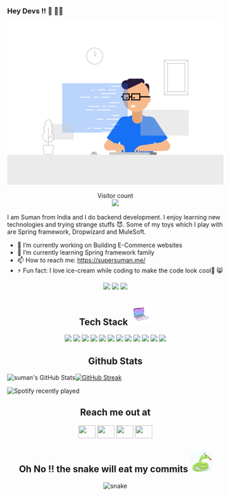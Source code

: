 ### Hey Devs !! 👋 🧑‍💻
<!-- #### Backend Developer -->

<!-- BANNER -->
<img src="https://github.com/sumanshekhar698/sumanshekhar698/blob/main/assets/geek.gif" />

<p align="center"> 
  Visitor count<br>
  <img src="https://profile-counter.glitch.me/sumanshekhar698/count.svg" />
</p>
I am Suman from India  and I do backend development.
I enjoy learning new technologies and trying strange stuffs 😈. 
Some of my toys which I play with are  Spring framework, Dropwizard and MuleSoft.


- 🔭 I’m currently working on Building E-Commerce websites 
- 🌱 I’m currently learning Spring framework family 
- 📫 How to reach me: https://supersuman.me/ 
- ⚡ Fun fact: I love ice-cream while coding to make the code look cool🧊 😸 

<!-- 
- 🔭 I’m currently working on Spring technologies.
- 🌱 I’m currently learning Java and Spring related frameworks.
- 💬 Ask me about Java and Python related technologies
- 🏺 Fun fact: I love ice-cream while coding to make the code look cool🧊 😸 -->



<!-- Activity Stats -->
<p align="center">
 <img src="https://badges.pufler.dev/visits/sumanshekhar698/sumanshekhar698"/> 
 <!-- <img src="https://badges.pufler.dev/years/sumanshekhar698"/> -->
 <img src="https://badges.pufler.dev/repos/sumanshekhar698"/>
 <img src="https://badges.pufler.dev/commits/monthly/sumanshekhar698" />
</p>

<!-- Tech Stack -->
<h2 align="center">Tech Stack <img src="https://github.com/sumanshekhar698/sumanshekhar698/blob/main/assets/laptop.gif" width="50"></h2>

<p align="center">
 <!-- <img src="https://img.shields.io/badge/C-00599C?style=flat-square&logo=c&logoColor=white"/> -->
<img src="https://img.shields.io/badge/-java-E34A86?style=flat-square&logo=java"/>
<!-- <img src="https://img.shields.io/badge/-C++-00599C?style=flat-square&logo=c"/> -->
<img src="https://img.shields.io/badge/-HTML5-E34F26?style=flat-square&logo=html5&logoColor=white"/>
<img src="https://img.shields.io/badge/-CSS3-1572B6?style=flat-square&logo=css3"/>
<img src="https://img.shields.io/badge/-Bootstrap-563D7C?style=flat-square&logo=bootstrap"/>
<img src="https://img.shields.io/badge/-Heroku-430098?style=flat-square&logo=heroku"/>
<img src="https://img.shields.io/badge/-JavaScript-black?style=flat-square&logo=javascript"/>
<img src="https://img.shields.io/badge/-Nodejs-black?style=flat-square&logo=Node.js"/>
<img src="https://img.shields.io/badge/-React-black?style=flat-square&logo=react"/>
<img src="https://img.shields.io/badge/-MongoDB-black?style=flat-square&logo=mongodb"/>
<img src="https://img.shields.io/badge/-MySQL-black?style=flat-square&logo=mysql"/>
<img src="https://img.shields.io/badge/-Git-black?style=flat-square&logo=git"/>
<img src="https://img.shields.io/badge/-GitHub-black?style=flat-square&logo=github"/>
</p>

<!-- ### Languages and Tools:

<img align="left" alt="Visual Studio" width="26px" src="https://visualstudio.microsoft.com/wp-content/uploads/2019/06/BrandVisualStudioWin2019-3.svg" />
<img align="left" alt="HTML5" width="26px" src="https://raw.githubusercontent.com/github/explore/80688e429a7d4ef2fca1e82350fe8e3517d3494d/topics/html/html.png" />
<img align="left" alt="CSS3" width="26px" src="https://raw.githubusercontent.com/github/explore/80688e429a7d4ef2fca1e82350fe8e3517d3494d/topics/css/css.png" />
<img align="left" alt="JavaScript" width="26px" src="https://raw.githubusercontent.com/github/explore/80688e429a7d4ef2fca1e82350fe8e3517d3494d/topics/javascript/javascript.png"
     />
<img align="left" alt="java" width="26px" src="https://github.com/sumanshekhar698/sumanshekhar698/blob/main/assets/java%20(1).png" />
<img align="left" alt="python" width="26px" src="https://github.com/sumanshekhar698/sumanshekhar698/blob/main/assets/python2.png" />
<img align="left" alt="SQL" width="26px" src="https://raw.githubusercontent.com/github/explore/80688e429a7d4ef2fca1e82350fe8e3517d3494d/topics/sql/sql.png" />
<img align="left" alt="Git" width="26px" src="https://github.com/sumanshekhar698/sumanshekhar698/blob/main/assets/git.png" />
<img align="left" alt="GitHub" width="26px" src="https://raw.githubusercontent.com/github/explore/78df643247d429f6cc873026c0622819ad797942/topics/github/github.png" /> -->



<!-- <img align="left" alt="C#" width="26px" src="https://raw.githubusercontent.com/github/explore/80688e429a7d4ef2fca1e82350fe8e3517d3494d/topics/csharp/csharp.png" /> -->
<!-- <img align="left" alt=".NET Core" width="26px" src="https://adrianwilczynski.gallerycdn.vsassets.io/extensions/adrianwilczynski/asp-net-core-switcher/2.0.2/1577043327534/Microsoft.VisualStudio.Services.Icons.Default" /> -->
<!-- <img align="left" alt="Ruby" width="26px" src="https://raw.githubusercontent.com/github/explore/80688e429a7d4ef2fca1e82350fe8e3517d3494d/topics/ruby/ruby.png" /> -->
<!-- <img align="left" alt="Node.js" width="26px" src="https://raw.githubusercontent.com/github/explore/80688e429a7d4ef2fca1e82350fe8e3517d3494d/topics/nodejs/nodejs.png" /> -->
<!-- <img align="left" alt="Azure" width="26px" src="https://www.vectorlogo.zone/logos/microsoft_azure/microsoft_azure-icon.svg" /> -->
<!-- <img align="left" alt="Git" width="26px" src="https://raw.githubusercontent.com/github/explore/80688e429a7d4ef2fca1e82350fe8e3517d3494d/topics/git/git.png" /> -->

<!-- --- -->

<!-- :zap:  -->
<!-- Stats dashboard -->
<h2 align="center">Github Stats</h2>
<img align="left" alt="suman's GitHub Stats" src="https://github-readme-stats.vercel.app/api?username=sumanshekhar698&show_icons=true&hide_border=true&count_private=true" />
<!-- <img src="https://github-readme-stats.vercel.app/api?username=sumanshekhar698&&show_icons=true&title_color=ffffff&icon_color=bb2acf&text_color=daf7dc&bg_color=1B4B28"/> -->

<!-- Streak -->
[![GitHub Streak](https://github-readme-streak-stats.herokuapp.com/?user=sumanshekhar698)](https://git.io/streak-stats)


<!-- SPOTIFY -->
![Spotify recently played](https://spotify-recently-played-readme.vercel.app/api?user=31oic64vjokwzjztg6nkacp6ngki)
<!-- ![Alt text](https://spotify-recently-played-readme.vercel.app/api?user=31oic64vjokwzjztg6nkacp6ngki) -->

<!-- https://arturssmirnovs.github.io/github-profile-readme-generator/ -->
<!-- Social Links -->
<h2 align="center">Reach me out at</h2>
<p align="center">
<a href="https://twitter.com/suman_698" target="blank"><img align="center" src="https://cdn.jsdelivr.net/npm/simple-icons@3.0.1/icons/twitter.svg" alt="" height="30" width="40" /></a>
<a href="https://www.linkedin.com/in/sumanshekhar698/" target="blank"><img align="center" src="https://cdn.jsdelivr.net/npm/simple-icons@3.0.1/icons/linkedin.svg" alt="" height="30" width="40" /></a>
<a href="https://www.instagram.com/_thenameissuman/" target="blank"><img align="center" src="https://cdn.jsdelivr.net/npm/simple-icons@3.0.1/icons/instagram.svg" alt="" height="30" width="40" /></a>
<a href="https://github.com/sumanshekhar698" target="blank"><img align="center" src="https://cdn.jsdelivr.net/npm/simple-icons@3.0.1/icons/github.svg" alt="" height="30" width="40" /></a>

<!-- <a href="your link" target="blank"><img align="center" src="https://cdn.jsdelivr.net/npm/simple-icons@3.0.1/icons/youtube.svg" alt="" height="30" width="40" /></a> -->
</p>



<!-- Snake Game -->
<h2 align="center">
  Oh No !! the snake will eat my commits <img src="https://github.com/sumanshekhar698/sumanshekhar698/blob/main/assets/snake.gif" width="50"></h2>
<p align="center">
  <img src="https://github.com/sumanshekhar698/sumanshekhar698/blob/output/github-contribution-grid-snake.gif" alt="snake"></center>
</p>
<!-- ![snake gif](https://github.com/sumanshekhar698/sumanshekhar698/blob/output/github-contribution-grid-snake.gif) -->



<!-- 
# My GitHub contributions as a Game of Life

[![GitHub Game of Life](https://github4life.herokuapp.com/ethomson.gif?z=6)](https://github4life.herokuapp.com/ethomson)

(Be sure to click on it for the infinite scrolling version.) -->

<!-- 
**sumanshekhar698/sumanshekhar698** is a ✨ _special_ ✨ repository because its `README.md` (this file) appears on your GitHub profile.
Here are some ideas to get you started:
Are you lost somewhere ?
Here you will find some alien symbols
or you wlll find some cool stuffs related to coding
Hope you enjoy your moment.

- 🔭 I’m currently working on ...
- 🌱 I’m currently learning ...
- 👯 I’m looking to collaborate on ...
- 🤔 I’m looking for help with ...
- 💬 Ask me about ...
- 📫 How to reach me: ...
- 😄 Pronouns: ...
- ⚡ Fun fact: ... -->


<!-- Language and tools Icons -->
<!-- https://rahuldkjain.github.io/gh-profile-readme-generator/ -->